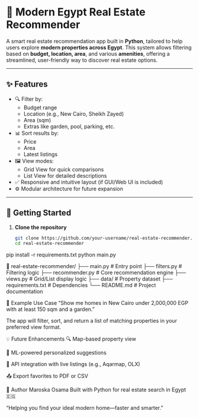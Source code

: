 # 🏡 Modern Egypt Real Estate Recommender

A smart real estate recommendation app built in **Python**, tailored to help users explore **modern properties across Egypt**. This system allows filtering based on **budget, location, area**, and various **amenities**, offering a streamlined, user-friendly way to discover real estate options.

---

## ✨ Features

- 🔍 Filter by:
  - Budget range
  - Location (e.g., New Cairo, Sheikh Zayed)
  - Area (sqm)
  - Extras like garden, pool, parking, etc.
- 📊 Sort results by:
  - Price
  - Area
  - Latest listings
- 🖼️ View modes:
  - Grid View for quick comparisons
  - List View for detailed descriptions
- ✅ Responsive and intuitive layout (if GUI/Web UI is included)
- ⚙️ Modular architecture for future expansion

---

## 🚀 Getting Started

1. **Clone the repository**
   ```bash
   git clone https://github.com/your-username/real-estate-recommender.git
   cd real-estate-recommender
pip install -r requirements.txt
python main.py

📁 real-estate-recommender/
├── main.py               # Entry point
├── filters.py            # Filtering logic
├── recommender.py        # Core recommendation engine
├── views.py              # Grid/List display logic
├── data/                 # Property dataset
├── requirements.txt      # Dependencies
└── README.md             # Project documentation

📌 Example Use Case
“Show me homes in New Cairo under 2,000,000 EGP with at least 150 sqm and a garden.”

The app will filter, sort, and return a list of matching properties in your preferred view format.

💡 Future Enhancements
🔍 Map-based property view

🧠 ML-powered personalized suggestions

🔗 API integration with live listings (e.g., Aqarmap, OLX)

📤 Export favorites to PDF or CSV

👤 Author
Maroska Osama
Built with Python for real estate search in Egypt 🇪🇬

“Helping you find your ideal modern home—faster and smarter.”
